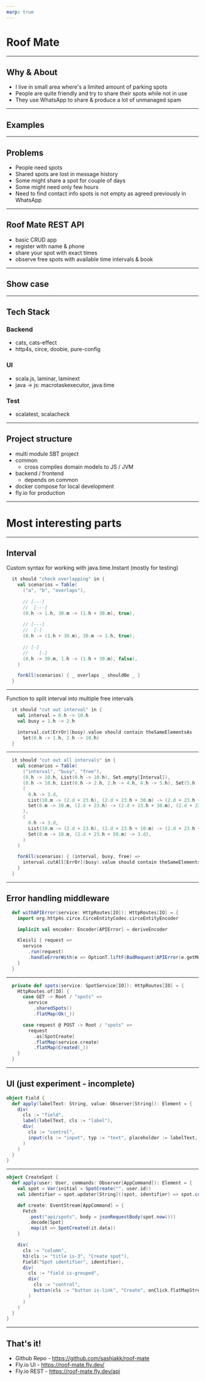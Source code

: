```yaml
---
marp: true
---
```


# Roof Mate

---
## Why & About

- I live in small area where's a limited amount of parking spots
- People are quite friendly and try to share their spots while not in use
- They use WhatsApp to share & produce a lot of unmanaged spam

---
## Examples 


---
## Problems 

- People need spots
- Shared spots are lost in message history
- Some might share a spot for couple of days
- Some might need only few hours
- Need to find contact info spots is not empty as agreed previously in WhatsApp

---
## Roof Mate REST API

- basic CRUD app
- register with name & phone
- share your spot with exact times
- observe free spots with available time intervals & book

---
## Show case

---
## Tech Stack

### Backend
- cats, cats-effect
- http4s, circe, doobie, pure-config

### UI
- scala.js, laminar, laminext
- java -> js: macrotaskexecutor, java.time

### Test
- scalatest, scalacheck

---
## Project structure

- multi module SBT project
- common
    - cross compiles domain models to JS / JVM
- backend / frontend
    - depends on common
- docker compose for local development
- fly.io for production

---

# Most interesting parts

---
## Interval

Custom syntax for working with java.time.Instant (mostly for testing)

```scala
  it should "check overlapping" in {
    val scenarios = Table(
      ("a", "b", "overlaps"),
      
      // [---]
      //  [---]
      (0.h -> 1.h, 30.m -> (1.h + 30.m), true),
      
      // [---]
      //  [-]
      (0.h -> (1.h + 30.m), 30.m -> 1.h, true),
      
      // [-]
      //    [-]
      (0.h -> 30.m, 1.h -> (1.h + 30.m), false),
    )

    forAll(scenarios) { _ overlaps _ shouldBe _ }
  }
```

---

Function to split interval into multiple free intervals

```scala
  it should "cut out interval" in {
    val interval = 0.h -> 10.h
    val busy = 1.h -> 2.h

    interval.cut[ErrOr](busy).value should contain theSameElementsAs
      Set(0.h -> 1.h, 2.h -> 10.h)
  }
```

--- 

```scala
  it should "cut out all intervals" in {
    val scenarios = Table(
      ("interval", "busy", "free"),
      (0.h -> 10.h, List(0.h -> 10.h), Set.empty[Interval]),
      (0.h -> 10.h, List(0.h -> 2.h, 2.h -> 4.h, 4.h -> 5.h), Set(5.h -> 10.h)),
      (
        0.h -> 3.d,
        List(10.m -> (2.d + 23.h), (2.d + 23.h + 30.m) -> (2.d + 23.h + 59.m)),
        Set(0.m -> 10.m, (2.d + 23.h) -> (2.d + 23.h + 30.m), (2.d + 23.h + 59.m) -> 3.d),
      ),
      (
        0.h -> 3.d,
        List(10.m -> (2.d + 23.h), (2.d + 23.h + 10.m) -> (2.d + 23.h + 59.m)),
        Set(0.m -> 10.m, (2.d + 23.h + 59.m) -> 3.d),
      )
    )

    forAll(scenarios) { (interval, busy, free) =>
      interval.cutAll[ErrOr](busy).value should contain theSameElementsAs free
    }
  }
```

---
## Error handling middleware

```scala
  def withAPIError(service: HttpRoutes[IO]): HttpRoutes[IO] = {
    import org.http4s.circe.CirceEntityCodec.circeEntityEncoder

    implicit val encoder: Encoder[APIError] = deriveEncoder

    Kleisli { request =>
      service
        .run(request)
        .handleErrorWith(e => OptionT.liftF(BadRequest(APIError(e.getMessage))))
    }
  }
```

---

```scala
  private def spots(service: SpotService[IO]): HttpRoutes[IO] = {
    HttpRoutes.of[IO] {
      case GET -> Root / "spots" =>
        service
          .sharedSpots()
          .flatMap(Ok(_))

      case request @ POST -> Root / "spots" =>
        request
          .as[SpotCreate]
          .flatMap(service.create)
          .flatMap(Created(_))
    }
  }
```

---
## UI (just experiment - incomplete)


```scala
object Field {
  def apply(labelText: String, value: Observer[String]): Element = {
    div(
      cls := "field",
      label(labelText, cls := "label"),
      div(
        cls := "control",
        input(cls := "input", typ := "text", placeholder := labelText, onInput.mapToValue --> value)
      )
    )
  }
}
```

---

```scala
object CreateSpot {
  def apply(user: User, commands: Observer[AppCommand]): Element = {
    val spot = Var(initial = SpotCreate("", user.id))
    val identifier = spot.updater[String]((spot, identifier) => spot.copy(identifier = identifier))

    def create: EventStream[AppCommand] = {
      Fetch
        .post("api/spots", body = jsonRequestBody(spot.now()))
        .decode[Spot]
        .map(it => SpotCreated(it.data))
    }

    div(
      cls := "column",
      h3(cls := "title is-3", "Create spot"),
      Field("Spot identifier", identifier),
      div(
        cls := "field is-grouped",
        div(
          cls := "control",
          button(cls := "button is-link", "Create", onClick.flatMapStream { _ => create } --> commands)
        )
      )
    )
  }
}
```

--- 

## That's it!

- Github Repo - https://github.com/sashjakk/roof-mate
- Fly.io UI - https://roof-mate.fly.dev/
- Fly.io REST - https://roof-mate.fly.dev/api